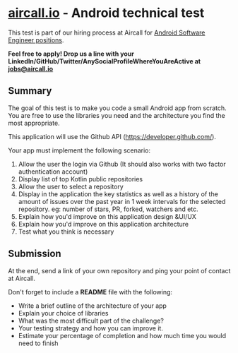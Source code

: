 # [aircall.io](https://aircall.io) - Android technical test

This test is part of our hiring process at Aircall for [Android Software Engineer positions](https://aircall.io/jobs). 

**Feel free to apply! Drop us a line with your LinkedIn/GitHub/Twitter/AnySocialProfileWhereYouAreActive at jobs@aircall.io**


## Summary

The goal of this test is to make you code a small Android app from scratch. You are free to use the libraries you need and the architecture you find the most appropriate.

This application will use the Github API (https://developer.github.com/).

Your app must implement the following scenario:

1. Allow the user the login via Github (It should also works with two factor authentication account)
2. Display list of top Kotlin public repositories
3. Allow the user to select a repository
4. Display in the application the key statistics as well as a history of the amount of issues over the past year in 1 week intervals for the selected repository. eg: number of stars, PR, forked, watchers and etc.
5. Explain how you'd improve on this application design &UI/UX
6. Explain how you'd improve on this application architecture
7. Test what you think is necessary

## Submission

At the end, send a link of your own repository and ping your point of contact at Aircall.

Don't forget to include a **README** file with the following:
- Write a brief outline of the architecture of your app
- Explain your choice of libraries
- What was the most difficult part of the challenge?
- Your testing strategy and how you can improve it.
- Estimate your percentage of completion and how much time you would need to finish